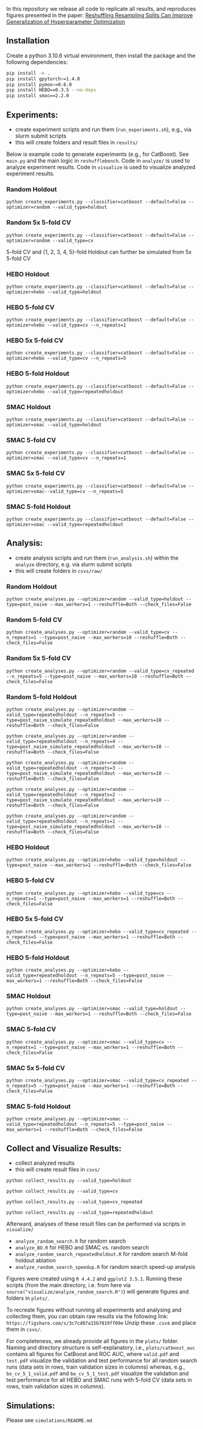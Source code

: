 In this repository we release all code to replicate all results, and reproduces figures presented in the paper: [Reshuffling Resampling Splits Can Improve Generalization of Hyperparameter Optimization](https://arxiv.org/abs/2405.15393)

## Installation

Create a python 3.10.6 virtual environment, then install the package and the following dependencies:

```bash
pip install -e .
pip install gpytorch>=1.4.0
pip install pymoo>=0.6.0
pip install HEBO==0.3.5 --no-deps
pip install smac==2.2.0
```

## Experiments:

* create experiment scripts and run them (`run_experiments.sh`), e.g., via slurm submit scripts
* this will create folders and result files in `results/`

Below is example code to generate experiments (e.g., for CatBoost).
See `main.py` and the main logic in `reshufflebench`.
Code in `analyze/` is used to analyze experiment results.
Code in `visualize` is used to visualize analyzed experiment results.

### Random Holdout

`python create_experiments.py --classifier=catboost --default=False --optimizer=random --valid_type=holdout`

### Random 5x 5-fold CV

`python create_experiments.py --classifier=catboost --default=False --optimizer=random --valid_type=cv`

5-fold CV and {1, 2, 3, 4, 5}-fold Holdout can further be simulated from 5x 5-fold CV

### HEBO Holdout

`python create_experiments.py --classifier=catboost --default=False --optimizer=hebo --valid_type=holdout`

### HEBO 5-fold CV

`python create_experiments.py --classifier=catboost --default=False --optimizer=hebo --valid_type=cv --n_repeats=1`

### HEBO 5x 5-fold CV

`python create_experiments.py --classifier=catboost --default=False --optimizer=hebo --valid_type=cv --n_repeats=5`

### HEBO 5-fold Holdout

`python create_experiments.py --classifier=catboost --default=False --optimizer=hebo --valid_type=repeatedholdout`

### SMAC Holdout

`python create_experiments.py --classifier=catboost --default=False --optimizer=smac --valid_type=holdout`

### SMAC 5-fold CV

`python create_experiments.py --classifier=catboost --default=False --optimizer=smac --valid_type=cv --n_repeats=1`

### SMAC 5x 5-fold CV

`python create_experiments.py --classifier=catboost --default=False --optimizer=smac--valid_type=cv --n_repeats=5`

### SMAC 5-fold Holdout

`python create_experiments.py --classifier=catboost --default=False --optimizer=smac --valid_type=repeatedholdout`

## Analysis:

* create analysis scripts and run them (`run_analysis.sh`) within the `analyze` directory, e.g. via slurm submit scripts
* this will create folders in `csvs/raw/`

### Random Holdout

`python create_analyses.py --optimizer=random --valid_type=holdout --type=post_naive --max_workers=1 --reshuffle=Both --check_files=False`

### Random 5-fold CV

`python create_analyses.py --optimizer=random --valid_type=cv --n_repeats=1 --type=post_naive --max_workers=10 --reshuffle=Both --check_files=False`

### Random 5x 5-fold CV

`python create_analyses.py --optimizer=random --valid_type=cv_repeated --n_repeats=5 --type=post_naive --max_workers=10 --reshuffle=Both --check_files=False`

### Random 5-fold Holdout

`python create_analyses.py --optimizer=random --valid_type=repeatedholdout --n_repeats=5 --type=post_naive_simulate_repeatedholdout --max_workers=10 --reshuffle=Both --check_files=False`

`python create_analyses.py --optimizer=random --valid_type=repeatedholdout --n_repeats=4 --type=post_naive_simulate_repeatedholdout --max_workers=10 --reshuffle=Both --check_files=False`

`python create_analyses.py --optimizer=random --valid_type=repeatedholdout --n_repeats=3 --type=post_naive_simulate_repeatedholdout --max_workers=10 --reshuffle=Both --check_files=False`

`python create_analyses.py --optimizer=random --valid_type=repeatedholdout --n_repeats=2 --type=post_naive_simulate_repeatedholdout --max_workers=10 --reshuffle=Both --check_files=False`

`python create_analyses.py --optimizer=random --valid_type=repeatedholdout --n_repeats=1 --type=post_naive_simulate_repeatedholdout --max_workers=10 --reshuffle=Both --check_files=False`

### HEBO Holdout

`python create_analyses.py --optimizer=hebo --valid_type=holdout --type=post_naive --max_workers=1 --reshuffle=Both --check_files=False`

### HEBO 5-fold CV

`python create_analyses.py --optimizer=hebo --valid_type=cv --n_repeats=1 --type=post_naive --max_workers=1 --reshuffle=Both --check_files=False`

### HEBO 5x 5-fold CV

`python create_analyses.py --optimizer=hebo --valid_type=cv_repeated --n_repeats=5 --type=post_naive --max_workers=1 --reshuffle=Both --check_files=False`

### HEBO 5-fold Holdout

`python create_analyses.py --optimizer=hebo --valid_type=repeatedholdout --n_repeats=5 --type=post_naive --max_workers=1 --reshuffle=Both --check_files=False`

### SMAC Holdout

`python create_analyses.py --optimizer=smac --valid_type=holdout --type=post_naive --max_workers=1 --reshuffle=Both --check_files=False`

### SMAC 5-fold CV

`python create_analyses.py --optimizer=smac --valid_type=cv --n_repeats=1 --type=post_naive --max_workers=1 --reshuffle=Both --check_files=False`

### SMAC 5x 5-fold CV

`python create_analyses.py --optimizer=smac --valid_type=cv_repeated --n_repeats=5 --type=post_naive --max_workers=1 --reshuffle=Both --check_files=False`

### SMAC 5-fold Holdout

`python create_analyses.py --optimizer=smac --valid_type=repeatedholdout --n_repeats=5 --type=post_naive --max_workers=1 --reshuffle=Both --check_files=False`

## Collect and Visualize Results:

* collect analyzed results
* this will create result files in `csvs/`

`python collect_results.py --valid_type=holdout`

`python collect_results.py --valid_type=cv`

`python collect_results.py --valid_type=cv_repeated`

`python collect_results.py --valid_type=repeatedholdout`

Afterward, analyses of these result files can be performed via scripts in `visualize/`
* `analyze_random_search.R` for random search
* `analyze_BO.R` for HEBO and SMAC vs. random search
* `analyze_random_search_repeatedholdout.R` for random search M-fold holdout ablation
* `analyze_random_search_speedup.R` for random search speed-up analysis

Figures were created using `R 4.4.2` and `ggplot2 3.5.1`.
Running these scripts (from the main directory, i.e. from here via `source("visualize/analyze_random_search.R")`) will generate figures and folders in `plots/`.

To recreate figures without running all experiments and analysing and collecting them, you can obtain raw results via the following link: 
`https://figshare.com/s/3c7cd07a15b7819ff09e`
Unzip these `.csv`s and place them in `csvs/`.

For completeness, we already provide all figures in the `plots/` folder.
Naming and directory structure is self-explanatory, i.e., `plots/catboost_auc` contains all figures for CatBoost and ROC AUC, where `valid.pdf` and `test.pdf` visualize the validation and test performance for all random search runs (data sets in rows, train validation sizes in columns)
whereas, e.g., `bo_cv_5_1_valid.pdf` and `bo_cv_5_1_test.pdf` visualize the validation and test performance for all HEBO and SMAC runs with 5-fold CV (data sets in rows, train validation sizes in columns).

## Simulations:

Please see `simulations/README.md`
